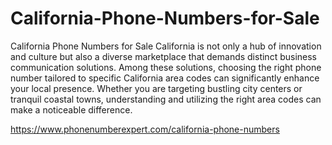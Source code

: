 # California-Phone-Numbers-for-Sale
California Phone Numbers for Sale
California is not only a hub of innovation and culture but also a diverse marketplace that demands distinct business communication solutions. Among these solutions, choosing the right phone number tailored to specific California area codes can significantly enhance your local presence. Whether you are targeting bustling city centers or tranquil coastal towns, understanding and utilizing the right area codes can make a noticeable difference.

https://www.phonenumberexpert.com/california-phone-numbers
